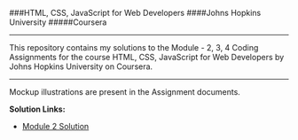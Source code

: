 ###HTML, CSS, JavaScript for Web Developers
####Johns Hopkins University
#####Coursera
<hr>
This repository contains my solutions to the Module - 2, 3, 4 Coding Assignments for the course HTML, CSS, JavaScript for Web Developers by Johns Hopkins University on Coursera. <br>

<hr>
Mockup illustrations are present in the Assignment documents.
<br>

<b>Solution Links:</b> <br>
- [Module 2 Solution](https://dharshankumar2002.github.io/coursera_course/index.html) <br>
